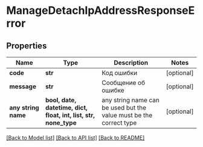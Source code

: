 # ManageDetachIpAddressResponseError


## Properties
Name | Type | Description | Notes
------------ | ------------- | ------------- | -------------
**code** | **str** | Код ошибки | [optional] 
**message** | **str** | Сообщение об ошибке | [optional] 
**any string name** | **bool, date, datetime, dict, float, int, list, str, none_type** | any string name can be used but the value must be the correct type | [optional]

[[Back to Model list]](../README.md#documentation-for-models) [[Back to API list]](../README.md#documentation-for-api-endpoints) [[Back to README]](../README.md)


